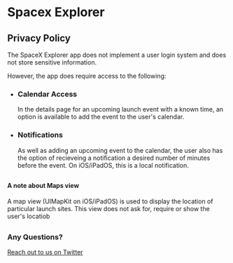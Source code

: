 # Spacex Explorer
## Privacy Policy

The SpaceX Explorer app does not implement a user login system and does not store sensitive information. 

However, the app does require access to the following:

* ### Calendar Access
    In the details page for an upcoming launch event with a known time, an option is available to add the event to the user's calendar.

* ### Notifications
    As well as adding an upcoming event to the calendar, the user also has the option of recieveing a notification a desired number of minutes before the event. On iOS/iPadOS, this is a local notification.
      
##
#### A note about Maps view
A map view (UIMapKit on iOS/iPadOS) is used to display the location of particular launch sites. This view does not ask for, require or show the user's locatiob

##
### Any Questions?
[Reach out to us on Twitter](https://twitter.com/SpaceXplorerApp)